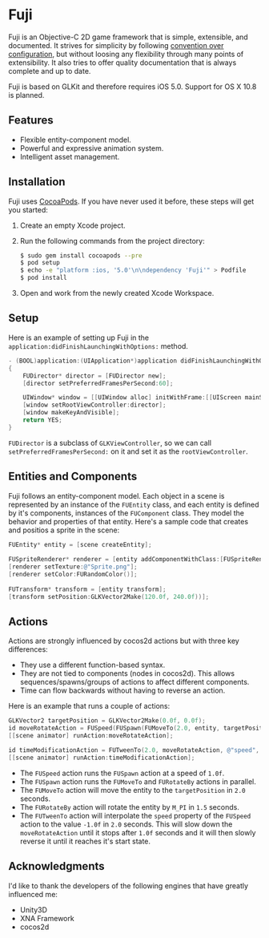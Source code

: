 # Fuji

Fuji is an Objective-C 2D game framework that is simple, extensible, and documented. It strives for simplicity by following [convention over configuration](http://en.wikipedia.org/wiki/Convention_over_configuration), but without loosing any flexibility through many points of extensibility. It also tries to offer quality documentation that is always complete and up to date.

Fuji is based on GLKit and therefore requires iOS 5.0. Support for OS X 10.8 is planned.

## Features

* Flexible entity-component model.
* Powerful and expressive animation system.
* Intelligent asset management.

## Installation

Fuji uses [CocoaPods](https://github.com/CocoaPods/CocoaPods). If you have never used it before, these steps will get you started:

1. Create an empty Xcode project.
2. Run the following commands from the project directory:

	```bash
	$ sudo gem install cocoapods --pre
	$ pod setup
	$ echo -e "platform :ios, '5.0'\n\ndependency 'Fuji'" > Podfile
	$ pod install
	```

3. Open and work from the newly created Xcode Workspace.

## Setup

Here is an example of setting up Fuji in the `application:didFinishLaunchingWithOptions:` method.

```objective-c
- (BOOL)application:(UIApplication*)application didFinishLaunchingWithOptions:(NSDictionary*)launchOptions
{
	FUDirector* director = [FUDirector new];
	[director setPreferredFramesPerSecond:60];

	UIWindow* window = [[UIWindow alloc] initWithFrame:[[UIScreen mainScreen] bounds]];
	[window setRootViewController:director];
	[window makeKeyAndVisible];
	return YES;
}
```

`FUDirector` is a subclass of `GLKViewController`, so we can call `setPreferredFramesPerSecond:` on it and set it as the `rootViewController`.

## Entities and Components

Fuji follows an entity-component model. Each object in a scene is represented by an instance of the `FUEntity` class, and each entity is defined by it's components, instances of the `FUComponent` class. They model the behavior and properties of that entity. Here's a sample code that creates and positios a sprite in the scene:

```objective-c
FUEntity* entity = [scene createEntity];
			
FUSpriteRenderer* renderer = [entity addComponentWithClass:[FUSpriteRenderer class]];
[renderer setTexture:@"Sprite.png"];
[renderer setColor:FURandomColor()];
			
FUTransform* transform = [entity transform];
[transform setPosition:GLKVector2Make(120.0f, 240.0f))];
```

## Actions

Actions are strongly influenced by cocos2d actions but with three key differences:

* They use a different function-based syntax.
* They are not tied to components (nodes in cocos2d). This allows sequences/spawns/groups of actions to affect different components.
* Time can flow backwards without having to reverse an action.

Here is an example that runs a couple of actions:

```objective-c
GLKVector2 targetPosition = GLKVector2Make(0.0f, 0.0f);
id moveRotateAction = FUSpeed(FUSpawn(FUMoveTo(2.0, entity, targetPosition), FURotateBy(1.5, entity, M_PI), 1.0f);
[[scene animator] runAction:moveRotateAction];

id timeModificationAction = FUTweenTo(2.0, moveRotateAction, @"speed", -1.0f);
[[scene animator] runAction:timeModificationAction];
```

* The `FUSpeed` action runs the `FUSpawn` action at a speed of `1.0f`.
* The `FUSpawn` action runs the `FUMoveTo` and `FURotateBy` actions in parallel.
* The `FUMoveTo` action will move the entity to the `targetPosition` in `2.0` seconds.
* The `FURotateBy` action will rotate the entity by `M_PI` in `1.5` seconds.
* The `FUTweenTo` action will interpolate the `speed` property of the `FUSpeed` action to the value `-1.0f` in `2.0` seconds. This will slow down the `moveRotateAction` until it stops after `1.0f` seconds and it will then slowly reverse it until it reaches it's start state.

## Acknowledgments

I'd like to thank the developers of the following engines that have greatly influenced me:

* Unity3D
* XNA Framework
* cocos2d